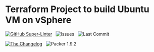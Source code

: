 # Terraform Project to build Ubuntu VM on vSphere

[![GitHub Super-Linter](https://github.com/DonBower/terraform-vsphere-ubuntu/actions/workflows/code-quality.yml/badge.svg?style=for-the-badge)](https://github.com/marketplace/actions/super-linter)&nbsp;&nbsp;
![Issues](https://img.shields.io/github/issues/DonBower/terraform-vsphere-ubuntu?style=for-the-badge)&nbsp;&nbsp;
![Last Commit](https://img.shields.io/github/last-commit/DonBower/terraform-vsphere-ubuntu?style=for-the-badge&logo=github)&nbsp;&nbsp;

[![The Changelog](https://img.shields.io/badge/The%20Changelog-Read-blue?style=for-the-badge&logo=github)](CHANGELOG.md)&nbsp;&nbsp;
![Packer 1.9.2](https://img.shields.io/badge/HashiCorp%20Packer-1.9.2-blue?style=for-the-badge&logo=packer&logoColor=white)

